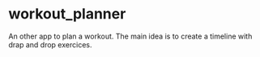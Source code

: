 # workout_planner

An other app to plan a workout.
The main idea is to create a timeline with drap and drop exercices.
